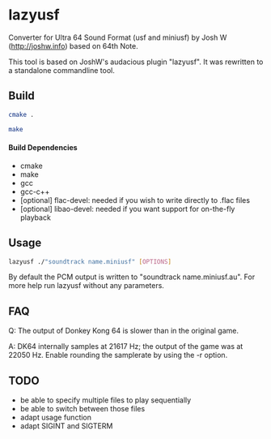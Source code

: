 lazyusf
=======

Converter for Ultra 64 Sound Format (usf and miniusf) by Josh W (http://joshw.info) based on 64th Note.

This tool is based on JoshW's audacious plugin "lazyusf". It was rewritten to a standalone commandline tool.

## Build
```bash
cmake .
```
```bash
make
```
#### Build Dependencies
* cmake
* make
* gcc
* gcc-c++
* [optional] flac-devel: needed if you wish to write directly to .flac files
* [optional] libao-devel: needed if you want support for on-the-fly playback

## Usage
```bash
lazyusf ./"soundtrack name.miniusf" [OPTIONS]
```
By default the PCM output is written to "soundtrack name.miniusf.au". For more help run lazyusf without any parameters.



## FAQ
Q: The output of Donkey Kong 64 is slower than in the original game.

A: DK64 internally samples at 21617 Hz; the output of the game was at 22050 Hz. Enable rounding the samplerate by using the -r option.

## TODO
* be able to specify multiple files to play sequentially
* be able to switch between those files
* adapt usage function
* adapt SIGINT and SIGTERM
